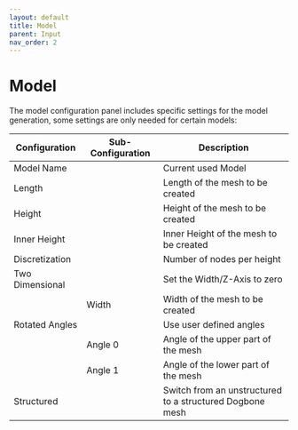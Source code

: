 ```yaml
---
layout: default
title: Model
parent: Input
nav_order: 2
---
```


# Model

The model configuration panel includes specific settings for the model generation, some settings are only needed for certain models:

| Configuration   | Sub-Configuration | Description                                              |
| --------------- | ----------------- | -------------------------------------------------------- |
| Model Name      |                   | Current used Model                                       |
| Length          |                   | Length of the mesh to be created                         |
| Height          |                   | Height of the mesh to be created                         |
| Inner Height    |                   | Inner Height of the mesh to be created                   |
| Discretization  |                   | Number of nodes per height                               |
| Two Dimensional |                   | Set the Width/Z-Axis to zero                             |
|                 | Width             | Width of the mesh to be created                          |
| Rotated Angles  |                   | Use user defined angles                                  |
|                 | Angle 0           | Angle of the upper part of the mesh                      |
|                 | Angle 1           | Angle of the lower part of the mesh                      |
| Structured      |                   | Switch from an unstructured to a structured Dogbone mesh |
